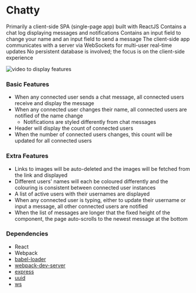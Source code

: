 Chatty
=====================

Primarily a client-side SPA (single-page app) built with ReactJS
Contains a chat log displaying messages and notifications
Contains an input field to change your name and an input field to send a message
The client-side app communicates with a server via WebSockets for multi-user real-time updates
No persistent database is involved; the focus is on the client-side experience

![video to display features](https://youtu.be/b04EFc31pZI)

### Basic Features

* When any connected user sends a chat message, all connected users receive and display the message
* When any connected user changes their name, all connected users are notified of the name change
    * Notifications are styled differently from chat messages
* Header will display the count of connected users
* When the number of connected users changes, this count will be updated for all connected users

### Extra Features

* Links to images will be auto-deleted and the images will be fetched from the link and displayed
* Different users' names will each be coloured differently and the colouring is consistent between connected user instances
* A list of active users with their usernames are displayed
* When any connected user is typing, either to update their username or input a message, all other connected users are notified
* When the list of messages are longer that the fixed height of the component, the page auto-scrolls to the newest message at the bottom

### Dependencies

* React
* Webpack
* [babel-loader](https://github.com/babel/babel-loader)
* [webpack-dev-server](https://github.com/webpack/webpack-dev-server)
* [express](https://github.com/expressjs/express)
* [uuid](https://github.com/kelektiv/node-uuid)
* [ws](https://github.com/websockets/ws)
